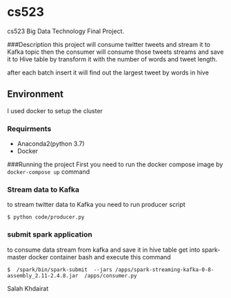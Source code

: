 # cs523
cs523 Big Data Technology Final Project.

###Description
this project will consume twitter tweets and stream it to Kafka topic
then the consumer will consume those tweets streams and save it to Hive table
by transform it with the number of words and tweet length.

after each batch insert it will find out the largest tweet by words in hive

## Environment
I used docker to setup the cluster

### Requirments
- Anaconda2(python 3.7)
- Docker

###Running the project
First you need to run the docker compose image by `docker-compose up` command

### Stream data to Kafka
to stream twitter data to Kafka you need to run producer script
``` 
$ python code/producer.py
```

### submit spark application

to consume data stream from kafka and save it in hive table 
 get into spark-master docker container bash and execute this command

```
$  /spark/bin/spark-submit  --jars /apps/spark-streaming-kafka-0-8-assembly_2.11-2.4.8.jar  /apps/consumer.py 
```




Salah Khdairat
